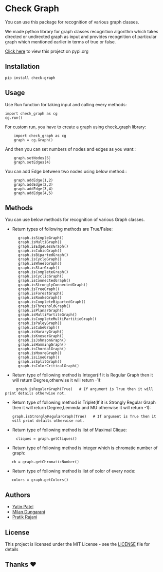 # Check Graph

You can use this package for recognition of various graph classes.

We made python library for graph classes recognition algorithm which takes directed or undirected graph as input and provides recognition of particular graph which mentioned earlier in terms of true or false.

[Click here](https://pypi.org/project/check-graph) to view this project on pypi.org

## Installation

```
pip install check-graph
```

## Usage

Use Run function for taking input and calling every methods:

```
import check_graph as cg
cg.run()
```

For custom run, you have to create a graph using check_graph library:

```
    import check_graph as cg
    graph = cg.Graph()
```

And then you can set numbers of nodes and edges as you want::

```
    graph.setNodes(5)
    graph.setEdges(4)
```
 
You can add Edge between two nodes using below method::

```
    graph.addEdge(1,2)
    graph.addEdge(2,3)
    graph.addEdge(3,4)
    graph.addEdge(4,5)
```

## Methods

You can use below methods for recognition of various Graph classes.


* Return types of following methods are True/False:


```
      graph.isSimpleGraph()
      graph.isMultiGraph()
      graph.isEdgeLessGraph()
      graph.isCubicGraph()
      graph.isBipartedGraph()
      graph.isCycleGraph()
      graph.isWheelGraph()
      graph.isStarGraph()
      graph.isCompleteGraph()
      graph.isCyclicGraph()
      graph.isConnectedGraph()
      graph.isStronglyConnectedGraph()
      graph.isTreeGraph()
      graph.isForestGraph()
      graph.isRooksGraph()
      graph.isCompleteBipartedGraph()
      graph.isThresholdGraph()
      graph.isPlanarGraph()
      graph.isMultiPartiteGraph()
      graph.isCompleteMultiPartitieGraph()
      graph.isPaleyGraph()
      graph.isCubeGraph()
      graph.isHararyGraph()
      graph.isKneserGraph()
      graph.isJohnsonGraph()
      graph.isHammingGraph()
      graph.isChordalGraph()
      graph.isMooreGraph()
      graph.isLineGraph()
      graph.isSplitGraph()
      graph.isColorCriticalGraph()
 ```
 
 
 * Return type of following method is Integer(If it is Regular Graph then it will return Degree,otherwise it will return -1):
 
 
 ```    
      graph.isRegularGraph(True)   # If argument is True then it will print details otherwise not.
  ```
 
 
 * Return type of following method is Triplet(If it is Strongly Regular Graph then it will return Degree,Lemmda and MU otherwise             it will return -1):
 
 
      ```
      graph.isStronglyRegularGraph(True)   # If argument is True then it will print details otherwise not.
      ```
      
 *  Return type of following method is list of Maximal Clique:
 
 
 ``` 
      cliques = graph.getCliques()
 ```
 
 
 * Return type of following method is integer which is chromatic number of graph:
 
 
 ```
    ch = graph.getChromaticNumber()
 ```
 
 
 * Return type of following method is list of color of every node:
 
 
 ```
    colors = graph.getColors()
 ```


## Authors 

* [Yatin Patel](https://github.com/yatin2410)
* [Milan Dungarani](https://github.com/milandungrani)
* [Pratik Rajani](https://github.com/PratikRajani)


## License

This project is licensed under the MIT License - see the [LICENSE](LICENSE) file for details

## Thanks ❤
